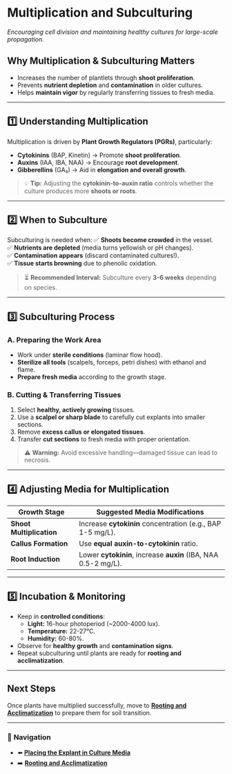 # **Multiplication and Subculturing**
_Encouraging cell division and maintaining healthy cultures for large-scale propagation._

## **Why Multiplication & Subculturing Matters**
- Increases the number of plantlets through **shoot proliferation**.
- Prevents **nutrient depletion** and **contamination** in older cultures.
- Helps **maintain vigor** by regularly transferring tissues to fresh media.

---

## **1️⃣ Understanding Multiplication**
Multiplication is driven by **Plant Growth Regulators (PGRs)**, particularly:
- **Cytokinins** (BAP, Kinetin) → Promote **shoot proliferation**.
- **Auxins** (IAA, IBA, NAA) → Encourage **root development**.
- **Gibberellins** (GA₃) → Aid in **elongation and overall growth**.

> 💡 **Tip:** Adjusting the **cytokinin-to-auxin ratio** controls whether the culture produces more **shoots or roots**.

---

## **2️⃣ When to Subculture**
Subculturing is needed when:
✅ **Shoots become crowded** in the vessel.  
✅ **Nutrients are depleted** (media turns yellowish or pH changes).  
✅ **Contamination appears** (discard contaminated cultures!).  
✅ **Tissue starts browning** due to phenolic oxidation.

> ⏳ **Recommended Interval:** Subculture every **3-6 weeks** depending on species.

---

## **3️⃣ Subculturing Process**
### **A. Preparing the Work Area**
- Work under **sterile conditions** (laminar flow hood).
- **Sterilize all tools** (scalpels, forceps, petri dishes) with ethanol and flame.
- **Prepare fresh media** according to the growth stage.

### **B. Cutting & Transferring Tissues**
1. Select **healthy, actively growing** tissues.
2. Use a **scalpel or sharp blade** to carefully cut explants into smaller sections.
3. Remove **excess callus or elongated tissues**.
4. Transfer **cut sections** to fresh media with proper orientation.

> ⚠ **Warning:** Avoid excessive handling—damaged tissue can lead to necrosis.

---

## **4️⃣ Adjusting Media for Multiplication**
| **Growth Stage** | **Suggested Media Modifications** |
|-----------------|--------------------------------|
| **Shoot Multiplication** | Increase **cytokinin** concentration (e.g., BAP 1-5 mg/L). |
| **Callus Formation** | Use **equal auxin-to-cytokinin** ratio. |
| **Root Induction** | Lower **cytokinin**, increase **auxin** (IBA, NAA 0.5-2 mg/L). |

---

## **5️⃣ Incubation & Monitoring**
- Keep in **controlled conditions**:
  - **Light:** 16-hour photoperiod (~2000-4000 lux).
  - **Temperature:** 22-27°C.
  - **Humidity:** 60-80%.
- Observe for **healthy growth** and **contamination signs**.
- Repeat subculturing until plants are ready for **rooting and acclimatization**.

---

## **Next Steps**
Once plants have multiplied successfully, move to **[Rooting and Acclimatization](/pages/rooting-and-acclimatization.md)** to prepare them for soil transition.

---

### 🔗 **Navigation**
- ⬅️ **[Placing the Explant in Culture Media](/pages/placing-the-explant-in-culture-media.md)**
- ➡️ **[Rooting and Acclimatization](/pages/rooting-and-acclimatization.md)**
